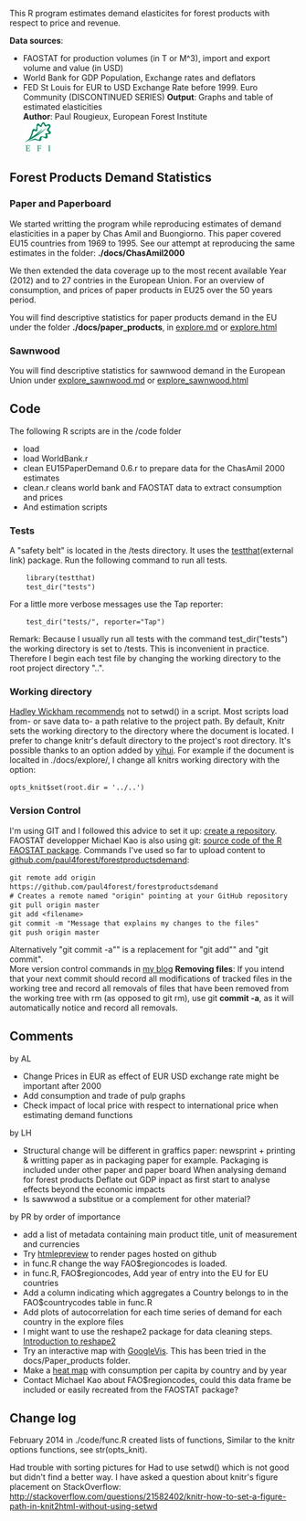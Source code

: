 This R program estimates demand elasticites for forest products with respect to price and revenue.


**Data sources**: 
* FAOSTAT for production volumes (in T or M^3), import and export volume and value (in USD)
* World Bank for GDP Population, Exchange rates and deflators
* FED St Louis for EUR to USD Exchange Rate before 1999. Euro Community (DISCONTINUED SERIES)
**Output**: Graphs and table of estimated elasticities   
**Author**: Paul Rougieux, European Forest Institute  
<a href="http://www.efi.int"><img src="docs/efi/efi_logo_rgb_small_siw.jpg" alt="efi_logo_rgb_small_siw.jpg : 17Kb" border="0" height="54" width="50"></a>

Forest Products Demand Statistics 
---------------------------------
### Paper and Paperboard
We started writting the program while reproducing estimates 
 of demand elasticities in a paper by Chas Amil and Buongiorno.
 This paper covered EU15 countries from 1969 to 1995.
 See our attempt at reproducing the same estimates in the folder: **./docs/ChasAmil2000**  


We then extended the data coverage up to the most recent available Year (2012)
 and to 27 contries in the European Union. For an overview of consumption, and prices of paper products in EU25 over the 50 years period. 
 
You will find descriptive statistics for paper products demand in the EU under the folder **./docs/paper_products**, in [explore.md](./docs/paper_products/explore.md) or [explore.html](./docs/paper_products/explore.html) 

### Sawnwood
You will find descriptive statistics for sawnwood demand in the European Union under [explore_sawnwood.md](./docs/sawnwood/explore_sawnwood.md) or [explore_sawnwood.html](./docs/sawnwood/explore_sawnwood.html)


Code 
----
The following R scripts are in the /code folder
* load
* load WorldBank.r
* clean EU15PaperDemand 0.6.r to prepare data for the ChasAmil 2000 estimates
* clean.r cleans world bank and FAOSTAT data to extract consumption and prices
* And estimation scripts

### Tests
A "safety belt" is located in the /tests directory. It uses the [testthat](http://journal.r-project.org/archive/2011-1/RJournal_2011-1_Wickham.pdf)(external link) package.
Run the following command to run all tests.
```
    library(testthat)
    test_dir("tests")
```	
For a little more verbose messages use the Tap reporter:
```
    test_dir("tests/", reporter="Tap")
```
Remark: Because I usually run all tests with the command test_dir("tests")
the working directory is set to /tests. This is inconvenient in practice.
Therefore I begin each test file by changing the working directory to the root project directory "..".

### Working directory
[Hadley Wickham recommends](http://stat405.had.co.nz/lectures/05-shortcuts.pdf) not to setwd() in a script. Most scripts load from- or save data to- a path relative to the project path. By default, Knitr sets the working directory to the directory where the document is located. I prefer to change knitr's default directory to the project's root directory. It's possible thanks to an option added by [yihui](https://github.com/yihui/knitr/issues/277). For example if the document is localted in ./docs/explore/, I change all knitrs working directory with the option:
```
opts_knit$set(root.dir = '../..') 
```


### Version Control
I'm using GIT and I followed this advice to set it up:  [create a repository](https://help.github.com/articles/create-a-repo). FAOSTAT developper Michael Kao is also using git: [source code of the R FAOSTAT package](https://github.com/mkao006/FAOSTATpackage). Commands I've used so far to upload content to [github.com/paul4forest/forestproductsdemand](https://github.com/paul4forest/forestproductsdemand):

```
git remote add origin https://github.com/paul4forest/forestproductsdemand
# Creates a remote named "origin" pointing at your GitHub repository
git pull origin master
git add <filename>
git commit -m "Message that explains my changes to the files"
git push origin master
```
Alternatively "git commit -a"" is a replacement for "git add"" and "git commit".  
More version control commands in [my blog](http://paulremote.blogspot.fr/2013/10/git-commands.html)
__Removing files__: If you intend that your next commit should record all modifications of tracked files in the working tree and record all removals of files that have been removed from the working tree with rm (as opposed to git rm), use git __commit -a__, as it will automatically notice and record all removals.


Comments 
----------
by AL
* Change Prices in EUR as effect of EUR USD exchange rate might be important after 2000
* Add consumption and trade of pulp graphs
* Check impact of local price with respect to international price when estimating demand functions

by LH 
* Structural change will be different in graffics paper:
newsprint + printing & writting paper as in packaging paper for example.
Packaging is included under other paper and paper board
When analysing demand for forest products
Deflate out GDP inpact as first start to analyse effects beyond the economic impacts
* Is sawwwod a substitue or a complement for other material?

by PR  by order of importance
* add a list of metadata containing main product title, unit of measurement and currencies
* Try [htmlepreview](https://github.com/htmlpreview/htmlpreview.github.com) to render pages hosted on github
* in func.R change the way FAO$regioncodes is loaded. 
* in func.R, FAO$regioncodes, Add year of entry into the EU for EU countries
* Add a column indicating which aggregates a Country belongs to in the 
 FAO$countrycodes table in func.R
* Add plots of autocorrelation for each time series of demand for each country in the explore files
* I might want to use the reshape2 package for data cleaning steps. 
 [Introduction to reshape2](http://www.seananderson.ca/2013/10/19/reshape.html)
* Try an interactive map with [GoogleVis](http://rpubs.com/gallery/googleVis).
This has been tried in the docs/Paper_products folder.
* Make a [heat map](http://learnr.wordpress.com/2010/01/26/ggplot2-quick-heatmap-plotting/) 
with consumption per capita by country and by year
* Contact Michael Kao about FAO$regioncodes, could this data frame be
 included or easily recreated from the FAOSTAT package?


Change log
----------
February 2014 in ./code/func.R created lists of functions, 
Similar to the knitr options functions, see str(opts_knit).

Had trouble with sorting pictures for 
Had to use setwd() which is not good but didn't  find a better way.
I have asked a question about knitr's figure placement on StackOverflow:
http://stackoverflow.com/questions/21582402/knitr-how-to-set-a-figure-path-in-knit2html-without-using-setwd

